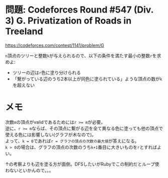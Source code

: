 # 問題: Codeforces Round #547 (Div. 3) G. Privatization of Roads in Treeland

https://codeforces.com/contest/1141/problem/G

`n`頂点のツリーと整数`k`が与えられるので、以下の条件を満たす最小の整数`r`を求めよ:

- ツリーの辺は`r`色に塗り分けられる
- 「繋がっている辺のうち2本以上が同色に塗られている」ような頂点の数が`k`を超えない

# メモ

次数`m`の頂点がvalidであるためには`r >= m`が必要。\
逆に、`r >= m`ならば、その頂点に繋がる辺を全て異なる色に塗っても他の頂点で使える色には影響しない(グラフが木なので)。\
よって、`k = 0`であれば`r = グラフの頂点の次数の最大値`が答えになる。\
`k > 0`の場合は、グラフの頂点の次数のうち`k+1`番目に大きいものを`r`とすればよい。

↑の考察よりも辺を塗る方が面倒。DFSしたいがRubyでこの制約だとループ使わないといかんので。。。
